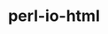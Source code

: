 ---
title: "perl-io-html"
layout: cache
categories: [package, develop]
meta: {"compilers": ["none"], "num_specs": 14, "num_specs_by_stack": {"data-vis-sdk": 6, "e4s": 6, "hep": 8, "root": 14}, "oss": ["ubuntu20.04", "ubuntu22.04"], "platforms": ["linux"], "stacks": ["data-vis-sdk", "e4s", "hep", "root"], "targets": ["x86_64_v3"], "versions": ["1.004"]}
spec_details: [{"compiler": "none", "hash": "2hzmpzmaazornzlzg5j7ftbiie3wz57v", "os": "ubuntu22.04", "platform": "linux", "size": "-", "stacks": ["e4s", "hep", "root"], "target": "x86_64_v3", "variants": ["build_system=perl"], "versions": ["1.004"]}, {"compiler": "none", "hash": "2nmmq76sh2qgr2em44xm4qf5qv7ewxnf", "os": "ubuntu22.04", "platform": "linux", "size": "-", "stacks": ["hep", "root"], "target": "x86_64_v3", "variants": ["build_system=perl"], "versions": ["1.004"]}, {"compiler": "none", "hash": "2wrf5fgowear3gelmmfaf44ca5wdhfnb", "os": "ubuntu22.04", "platform": "linux", "size": "-", "stacks": ["e4s", "hep", "root"], "target": "x86_64_v3", "variants": ["build_system=perl"], "versions": ["1.004"]}, {"compiler": "none", "hash": "c2t2yt2nwmsis7ebeon7yfztbx5s4kjg", "os": "ubuntu22.04", "platform": "linux", "size": "-", "stacks": ["hep", "root"], "target": "x86_64_v3", "variants": ["build_system=perl"], "versions": ["1.004"]}, {"compiler": "none", "hash": "cagludmwrpnhkyaueaj6xqset7cniewq", "os": "ubuntu20.04", "platform": "linux", "size": "-", "stacks": ["data-vis-sdk", "root"], "target": "x86_64_v3", "variants": ["build_system=perl"], "versions": ["1.004"]}, {"compiler": "none", "hash": "favauw2eahhyiswvjr47m4xvmhbwedpw", "os": "ubuntu22.04", "platform": "linux", "size": "-", "stacks": ["e4s", "hep", "root"], "target": "x86_64_v3", "variants": ["build_system=perl"], "versions": ["1.004"]}, {"compiler": "none", "hash": "ieqnk37dukwk5vjz7soz5is4zeg5boua", "os": "ubuntu20.04", "platform": "linux", "size": "-", "stacks": ["data-vis-sdk", "root"], "target": "x86_64_v3", "variants": ["build_system=perl"], "versions": ["1.004"]}, {"compiler": "none", "hash": "llklmh362mncsmktzq6azzfm564fgrdq", "os": "ubuntu20.04", "platform": "linux", "size": "-", "stacks": ["data-vis-sdk", "root"], "target": "x86_64_v3", "variants": ["build_system=perl"], "versions": ["1.004"]}, {"compiler": "none", "hash": "nastzfhh4e3hzkilk5chpwzizqy4q7zf", "os": "ubuntu22.04", "platform": "linux", "size": "-", "stacks": ["e4s", "hep", "root"], "target": "x86_64_v3", "variants": ["build_system=perl"], "versions": ["1.004"]}, {"compiler": "none", "hash": "od4pjeykgqe7wjtq3zxiomdb7tkfzg4q", "os": "ubuntu20.04", "platform": "linux", "size": "-", "stacks": ["data-vis-sdk", "root"], "target": "x86_64_v3", "variants": ["build_system=perl"], "versions": ["1.004"]}, {"compiler": "none", "hash": "p7zqbkwzf2nojc4xnc5ynj67tdlwajh3", "os": "ubuntu22.04", "platform": "linux", "size": "-", "stacks": ["e4s", "hep", "root"], "target": "x86_64_v3", "variants": ["build_system=perl"], "versions": ["1.004"]}, {"compiler": "none", "hash": "ppwj2tvp57re6wut2fk4su7ho75nq4ru", "os": "ubuntu20.04", "platform": "linux", "size": "-", "stacks": ["data-vis-sdk", "root"], "target": "x86_64_v3", "variants": ["build_system=perl"], "versions": ["1.004"]}, {"compiler": "none", "hash": "umvx447immpr4jfrzacroatykpd66iq7", "os": "ubuntu22.04", "platform": "linux", "size": "-", "stacks": ["e4s", "hep", "root"], "target": "x86_64_v3", "variants": ["build_system=perl"], "versions": ["1.004"]}, {"compiler": "none", "hash": "zamjlsd26oogyq33kizydodp75sdsusg", "os": "ubuntu20.04", "platform": "linux", "size": "-", "stacks": ["data-vis-sdk", "root"], "target": "x86_64_v3", "variants": ["build_system=perl"], "versions": ["1.004"]}]
---